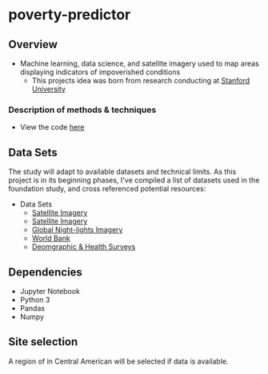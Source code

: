 # poverty-predictor

## Overview 
* Machine learning, data science, and satellite imagery used to map areas displaying indicators of impoverished conditions
    * This projects idea was born from research conducting at [Stanford University](http://sustain.stanford.edu/predicting-poverty/)

### Description of methods & techniques
  * View the code [here](https://github.com/nealjean/predicting-poverty)


## Data Sets 
The study will adapt to available datasets and technical limits. As this project is in its beginning phases, I've compiled a list of datasets used in the foundation study, and cross referenced potential resources: 

   * Data Sets 
       * [Satellite Imagery](https://earthengine.google.com/)
       * [Satellite Imagery](https://www.descarteslabs.com/)
       * [Global Night-lights Imagery](https://earthengine.google.com/)
       * [World Bank](http://econ.worldbank.org/WBSITE/EXTERNAL/EXTDEC/EXTRESEARCH/EXTLSMS/0,,contentMDK:21610833~pagePK:64168427~piPK:64168435~theSitePK:3358997,00.html)
       * [Deomgraphic & Health Surveys](https://dhsprogram.com/)


## Dependencies 
  * Jupyter Notebook
  * Python 3
  * Pandas 
  * Numpy

## Site selection 
A region of in Central American will be selected if data is available. 
